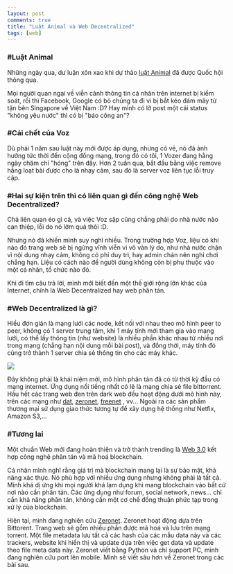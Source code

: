 ```yaml
---
layout: post
comments: true
title: "Luật Animal và Web Decentralized"
tags: [web]
---
```


### #Luật Animal

Những ngày qua, dư luận xôn xao khi dự thảo 
<a href="https://vnexpress.net/tin-tuc/phap-luat/tu-van/luat-an-ninh-mang-cam-nhung-hanh-vi-nao-tu-nam-2019-3763767.html">luật Animal</a> đã được Quốc hội thông qua. 

Mọi người quan ngại về viễn cảnh thông tin cá nhân trên internet bị kiểm soát, rồi thì Facebook, Google có bỏ chúng ta đi vì bị bắt kéo đám mây từ tận bên Singapore về Việt Nam :D? Hay mình có lỡ post một cái status "không yêu nước" thì có bị "báo công an"? 

### #Cái chết của Voz

Dù phải 1 năm sau luật này mới được áp dụng, nhưng có vẻ, nó đã ảnh hưởng tức thời đến cộng đồng mạng, trong đó có tôi, 1 Vozer đang hằng ngày chăm chỉ "hóng" trên đây. Hơn 2 tuần qua, bắt đầu bằng việc remove hằng loạt bài được cho là nhạy cảm, sau đó là server voz liên tục lỗi truy cập. 

### #Hai sự kiện trên thì có liên quan gì đến công nghệ Web Decentralized?

Chả liên quan éo gì cả, và việc Voz sập cũng chẳng phải do nhà nước nào can thiệp, lỗi do nó lởm quá thôi :D.

Nhưng nó đã khiến mình suy nghĩ nhiều. Trong trường hợp Voz, liệu có khi nào đó trang web sẽ bị ngừng vĩnh viễn vì vô vàn lý do, như nhà nước chặn vì nội dung nhạy cảm, không có phí duy trì, hay admin chán nên nghỉ chơi chẳng hạn. Liệu có cách nào để người dùng không còn bị phụ thuộc vào một cá nhân, tổ chức nào đó.

Khi đi tìm câu trả lời, mình mới biết đến một thế giới rộng lớn khác của Internet, chính là Web Decentralized hay web phân tán.

### #Web Decentralized là gì?
Hiểu đơn giản là mạng lưới các node, kết nối với nhau theo mô hình peer to peer, không có 1 server trung tâm, khi 1 máy tính mới tham gia vào mạng lưới, có thể lấy thông tin (như website) là nhiều phần khác nhau từ nhiều nơi trong mạng (chẳng hạn nội dung mỗi bài post), và đồng thời, máy tính đó cũng trở thành 1 server chia sẻ thông tin cho các máy khác.

![](https://blog.neocities.org/assets/centralized-decentralized-distributed.jpg)

Đây không phải là khái niệm mới, mô hình phân tán đã có từ thời kỳ đầu có mạng internet. Ứng dụng nổi tiếng nhất có lẽ là mạng chia sẻ file bittorrent. Hầu hết các trang web đen trên dark web đều hoạt động dưới mô hình này, trên các mạng như <a href="https://datproject.org/">dat</a>, <a href="https://zeronet.io/">zeronet</a>, <a href="https://freenetproject.org">freenet</a> , vv... Ngoài ra các sản phẩm thương mại sử dụng giao thức tương tự để xây dựng hệ thống như Netfix, Amazon S3,...

### #Tương lai

Một chuẩn Web mới đang hoàn thiện và trở thành trending là <a href="https://blockchainhub.net/web3-decentralized-web/">Web 3.0</a> kết hợp công nghệ phân tán và mã hoá blockchain. 

Cá nhân mình nghĩ rằng giá trị mà blockchain mang lại là sự bảo mật, khả năng xác thực. Nó phù hợp với nhiều ứng dụng nhưng không phải là tất cả. Mình khá dị ứng khi mọi người khá lạm dụng khi mang blockchain vào bất cứ nơi nào cần phân tán. Các ứng dụng như forum, social network, news... chỉ cần khả năng phân tán, không cần một cơ chế đồng thuận phức tạp trong xử lý của blockchain. 

Hiện tại, mình đang nghiên cứu <a href="https://zeronet.io/">Zeronet</a>. Zeronet hoạt động dựa trên Bittorent. Trang web sẽ gồm nhiều phần được mã hoá và lưu trên mạng torrent. Một file metadata lưu tất cả các hash của các mẫu data này và các trackers, website khi hiển thị và update dựa trên việc get data và update theo file meta data này. Zeronet viết bằng Python và chỉ support PC, mình đang nghiên cứu port lên mobile. Mình sẽ viết sâu hơn về Zeronet trong các bài sau. 





